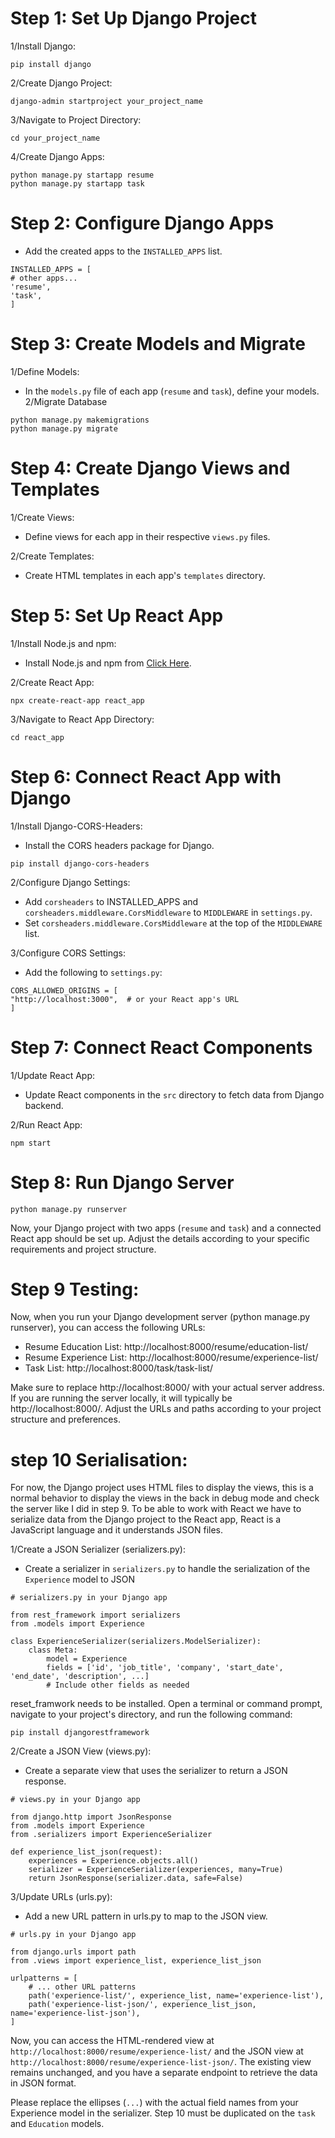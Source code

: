 # Step 1: Set Up Django Project
1/Install Django:
```
pip install django
```
2/Create Django Project:
```
django-admin startproject your_project_name
```
3/Navigate to Project Directory:
```    
cd your_project_name
```
4/Create Django Apps:
```
python manage.py startapp resume
python manage.py startapp task
```
# Step 2: Configure Django Apps
-   Add the created apps to the `INSTALLED_APPS` list.
```
INSTALLED_APPS = [
# other apps...
'resume',
'task',
]
```
# Step 3: Create Models and Migrate
1/Define Models:
-   In the `models.py` file of each app (`resume` and `task`), define your models.
2/Migrate Database
```
python manage.py makemigrations
python manage.py migrate
```
# Step 4: Create Django Views and Templates
1/Create Views:
-   Define views for each app in their respective `views.py` files.

2/Create Templates:
-   Create HTML templates in each app's `templates` directory.
# Step 5: Set Up React App
1/Install Node.js and npm:
-   Install Node.js and npm from  [Click Here](https://nodejs.org/en "Click Here").
  
2/Create React App:
```
npx create-react-app react_app
```
3/Navigate to React App Directory:
```
cd react_app
```
# Step 6: Connect React App with Django
1/Install Django-CORS-Headers:
-   Install the CORS headers package for Django.
```
pip install django-cors-headers
```
2/Configure Django Settings:
-   Add `corsheaders` to INSTALLED_APPS and `corsheaders.middleware.CorsMiddleware` to `MIDDLEWARE` in `settings.py`.
-   Set `corsheaders.middleware.CorsMiddleware` at the top of the `MIDDLEWARE` list.
  
3/Configure CORS Settings:
-   Add the following to `settings.py`:
```
CORS_ALLOWED_ORIGINS = [
"http://localhost:3000",  # or your React app's URL
]
```
# Step 7: Connect React Components
1/Update React App:
-   Update React components in the `src` directory to fetch data from Django backend.

2/Run React App:
```
npm start
```
# Step 8: Run Django Server
```
python manage.py runserver
```

Now, your Django project with two apps (`resume` and `task`) and a connected React app should be set up. Adjust the details according to your specific requirements and project structure.

# Step 9 Testing:
Now, when you run your Django development server (python manage.py runserver), you can access the following URLs:

-  Resume Education List: http://localhost:8000/resume/education-list/
-  Resume Experience List: http://localhost:8000/resume/experience-list/
-  Task List: http://localhost:8000/task/task-list/

Make sure to replace http://localhost:8000/ with your actual server address. If you are running the server locally, it will typically be http://localhost:8000/. Adjust the URLs and paths according to your project structure and preferences.

# step 10 Serialisation:

For now, the Django project uses HTML files to display the views, this is a normal behavior to display the views in the back in debug mode and check the server like I did in step 9.
To be able to work with React we have to serialize data from the Django project to the React app, React is a JavaScript language and it understands JSON files.

1/Create a JSON Serializer (serializers.py):
-  Create a serializer in `serializers.py` to handle the serialization of the `Experience` model to JSON
```
# serializers.py in your Django app

from rest_framework import serializers
from .models import Experience

class ExperienceSerializer(serializers.ModelSerializer):
    class Meta:
        model = Experience
        fields = ['id', 'job_title', 'company', 'start_date', 'end_date', 'description', ...]
        # Include other fields as needed

```
reset_framwork needs to be installed.
Open a terminal or command prompt, navigate to your project's directory, and run the following command:
```
pip install djangorestframework

```

2/Create a JSON View (views.py):
-  Create a separate view that uses the serializer to return a JSON response.
```
# views.py in your Django app

from django.http import JsonResponse
from .models import Experience
from .serializers import ExperienceSerializer

def experience_list_json(request):
    experiences = Experience.objects.all()
    serializer = ExperienceSerializer(experiences, many=True)
    return JsonResponse(serializer.data, safe=False)

```

3/Update URLs (urls.py):
-  Add a new URL pattern in urls.py to map to the JSON view.
```
# urls.py in your Django app

from django.urls import path
from .views import experience_list, experience_list_json

urlpatterns = [
    # ... other URL patterns
    path('experience-list/', experience_list, name='experience-list'),
    path('experience-list-json/', experience_list_json, name='experience-list-json'),
]

```

Now, you can access the HTML-rendered view at 
`http://localhost:8000/resume/experience-list/` and the JSON view at 
`http://localhost:8000/resume/experience-list-json/`. 
The existing view remains unchanged, and you have a separate endpoint to retrieve the data in JSON format.

Please replace the ellipses (`...`) with the actual field names from your Experience model in the serializer.
Step 10 must be duplicated on the `task` and `Education` models.














  
